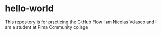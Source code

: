 # hello-world
This repository is for practicing the GitHub Flow
I am Nicolas Velasco and I am a student at Pima Community college
